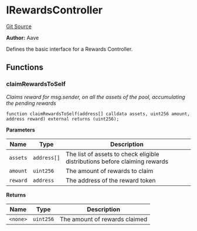 # IRewardsController
[Git Source](https://github.com/OasisDEX/summer-earn-protocol/blob/0276900cbe9b1188d82d1b9bcbb8c174e79a15a1/src/interfaces/aave-v3/IRewardsController.sol)

**Author:**
Aave

Defines the basic interface for a Rewards Controller.


## Functions
### claimRewardsToSelf

*Claims reward for msg.sender, on all the assets of the pool, accumulating the pending rewards*


```solidity
function claimRewardsToSelf(address[] calldata assets, uint256 amount, address reward) external returns (uint256);
```
**Parameters**

|Name|Type|Description|
|----|----|-----------|
|`assets`|`address[]`|The list of assets to check eligible distributions before claiming rewards|
|`amount`|`uint256`|The amount of rewards to claim|
|`reward`|`address`|The address of the reward token|

**Returns**

|Name|Type|Description|
|----|----|-----------|
|`<none>`|`uint256`|The amount of rewards claimed|


